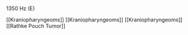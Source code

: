 1350 Hz (E)

[[Kraniopharyngeoms]]
[[Kraniopharyngeoms]]
[[Kraniopharyngeoms]]
[[Rathke Pouch Tumor]]